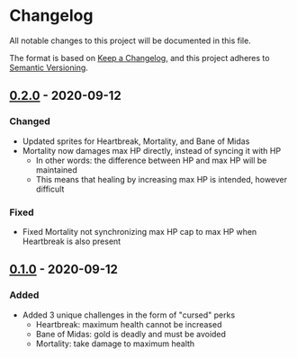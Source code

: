# Changelog

All notable changes to this project will be documented in this file.

The format is based on [Keep a Changelog](https://keepachangelog.com/en/1.0.0/), and this project adheres to [Semantic Versioning](https://semver.org/spec/v2.0.0.html).

## [0.2.0] - 2020-09-12

### Changed

- Updated sprites for Heartbreak, Mortality, and Bane of Midas
- Mortality now damages max HP directly, instead of syncing it with HP
  - In other words: the difference between HP and max HP will be maintained
  - This means that healing by increasing max HP is intended, however difficult

### Fixed

- Fixed Mortality not synchronizing max HP cap to max HP when Heartbreak is also present

## [0.1.0] - 2020-09-12

### Added

- Added 3 unique challenges in the form of "cursed" perks
  - Heartbreak: maximum health cannot be increased
  - Bane of Midas: gold is deadly and must be avoided
  - Mortality: take damage to maximum health

[unreleased]: https://github.com/Arcensoth/challenge-buffet-noita/compare/v0.2.0...HEAD
[0.2.0]: https://github.com/Arcensoth/challenge-buffet-noita/releases/tag/v0.1.0...v0.2.0
[0.1.0]: https://github.com/Arcensoth/challenge-buffet-noita/releases/tag/v0.1.0

